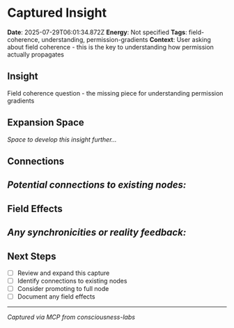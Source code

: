 # Captured Insight
**Date**: 2025-07-29T06:01:34.872Z
**Energy**: Not specified
**Tags**: field-coherence, understanding, permission-gradients
**Context**: User asking about field coherence - this is the key to understanding how permission actually propagates

## Insight
Field coherence question - the missing piece for understanding permission gradients

## Expansion Space
_Space to develop this insight further..._

## Connections
_Potential connections to existing nodes:_
- 

## Field Effects
_Any synchronicities or reality feedback:_
- 

## Next Steps
- [ ] Review and expand this capture
- [ ] Identify connections to existing nodes
- [ ] Consider promoting to full node
- [ ] Document any field effects

---
*Captured via MCP from consciousness-labs*